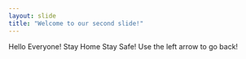 ```yaml
---
layout: slide
title: "Welcome to our second slide!"
---
```

Hello Everyone! Stay Home Stay Safe!
Use the left arrow to go back!
